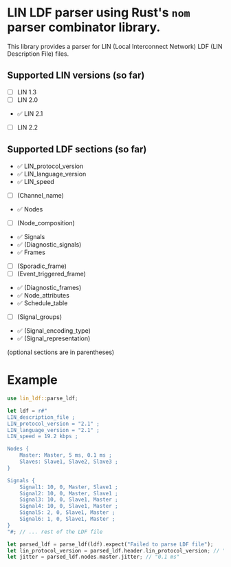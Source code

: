 # LIN LDF parser using Rust's `nom` parser combinator library.

This library provides a parser for LIN (Local Interconnect Network) LDF (LIN Description File) files.

## Supported LIN versions (so far)

- [ ] LIN 1.3
- [ ] LIN 2.0
- ✅ LIN 2.1
- [ ] LIN 2.2

## Supported LDF sections (so far)

- ✅ LIN_protocol_version
- ✅ LIN_language_version
- ✅ LIN_speed
- [ ] (Channel_name)
- ✅ Nodes
- [ ] (Node_composition)
- ✅ Signals
- ✅ (Diagnostic_signals)
- ✅ Frames
- [ ] (Sporadic_frame)
- [ ] (Event_triggered_frame)
- ✅ (Diagnostic_frames)
- ✅ Node_attributes
- ✅ Schedule_table
- [ ] (Signal_groups)
- ✅ (Signal_encoding_type)
- ✅ (Signal_representation)

(optional sections are in parentheses)

# Example

```rust
use lin_ldf::parse_ldf;

let ldf = r#"
LIN_description_file ;
LIN_protocol_version = "2.1" ;
LIN_language_version = "2.1" ;
LIN_speed = 19.2 kbps ;

Nodes {
    Master: Master, 5 ms, 0.1 ms ;
    Slaves: Slave1, Slave2, Slave3 ;
}

Signals {
    Signal1: 10, 0, Master, Slave1 ;
    Signal2: 10, 0, Master, Slave1 ;
    Signal3: 10, 0, Slave1, Master ;
    Signal4: 10, 0, Slave1, Master ;
    Signal5: 2, 0, Slave1, Master ;
    Signal6: 1, 0, Slave1, Master ;
}
"#; // ... rest of the LDF file

let parsed_ldf = parse_ldf(ldf).expect("Failed to parse LDF file");
let lin_protocol_version = parsed_ldf.header.lin_protocol_version; // "2.1"
let jitter = parsed_ldf.nodes.master.jitter; // "0.1 ms"
```
